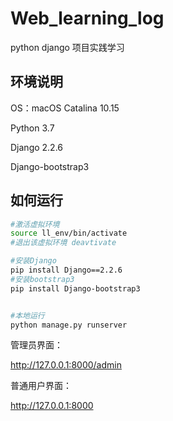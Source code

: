 # Web_learning_log
python django 项目实践学习

## 环境说明

OS：macOS Catalina 10.15

Python 3.7

Django 2.2.6

Django-bootstrap3

## 如何运行

```bash
#激活虚拟环境
source ll_env/bin/activate
#退出该虚拟环境 deavtivate

#安装Django
pip install Django==2.2.6
#安装bootstrap3
pip install Django-bootstrap3


#本地运行
python manage.py runserver

```

管理员界面：

http://127.0.0.1:8000/admin

普通用户界面：

http://127.0.0.1:8000











